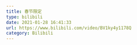 ```yaml
---
title: 春节限定
type: bilibili
date: 2021-01-28 16:41:33
url: https://www.bilibili.com/video/BV1ky4y1178Q
category: Bilibili
---
```

